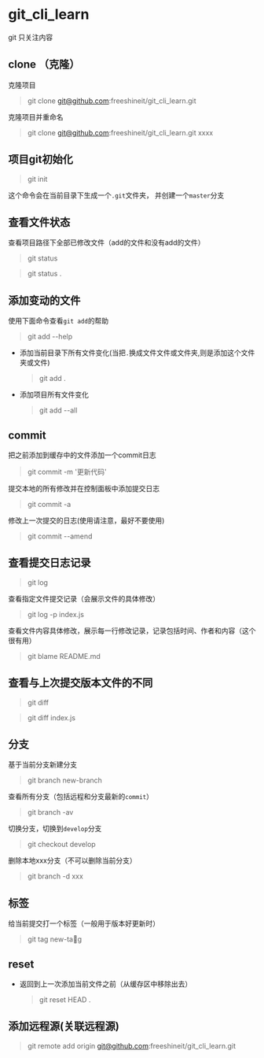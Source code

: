 # git_cli_learn

git 只关注内容

## clone （克隆）

克隆项目

>   git clone git@github.com:freeshineit/git_cli_learn.git

克隆项目并重命名

>   git clone git@github.com:freeshineit/git_cli_learn.git  xxxx

## 项目git初始化 

>   git init

这个命令会在当前目录下生成一个`.git`文件夹， 并创建一个`master`分支

## 查看文件状态

查看项目路径下全部已修改文件（add的文件和没有add的文件）

> git status

> git status .

## 添加变动的文件

使用下面命令查看`git add`的帮助

> git add --help

+   添加当前目录下所有文件变化(当把`.`换成文件文件或文件夹,则是添加这个文件夹或文件)
    >   git add .

+   添加项目所有文件变化
    > git add --all

## commit

把之前添加到缓存中的文件添加一个commit日志

>   git commit -m '更新代码'

提交本地的所有修改并在控制面板中添加提交日志

>   git commit -a

修改上一次提交的日志(使用请注意，最好不要使用)

>   git commit --amend


## 查看提交日志记录

>   git log

查看指定文件提交记录（会展示文件的具体修改）
>   git log -p index.js

查看文件内容具体修改，展示每一行修改记录，记录包括时间、作者和内容（这个很有用）
>   git blame README.md

## 查看与上次提交版本文件的不同

>   git diff

>   git diff index.js

## 分支

基于当前分支新建分支
>   git branch new-branch

查看所有分支（包括远程和分支最新的`commit`）
>   git branch -av

切换分支，切换到`develop`分支
>   git checkout develop

删除本地xxx分支（不可以删除当前分支）
>   git branch -d xxx

## 标签

给当前提交打一个标签（一般用于版本好更新时）
>   git tag new-tag


## reset

+   返回到上一次添加当前文件之前（从缓存区中移除出去）
    >   git reset HEAD .


## 添加远程源(关联远程源)

>   git remote add origin git@github.com:freeshineit/git_cli_learn.git



    
